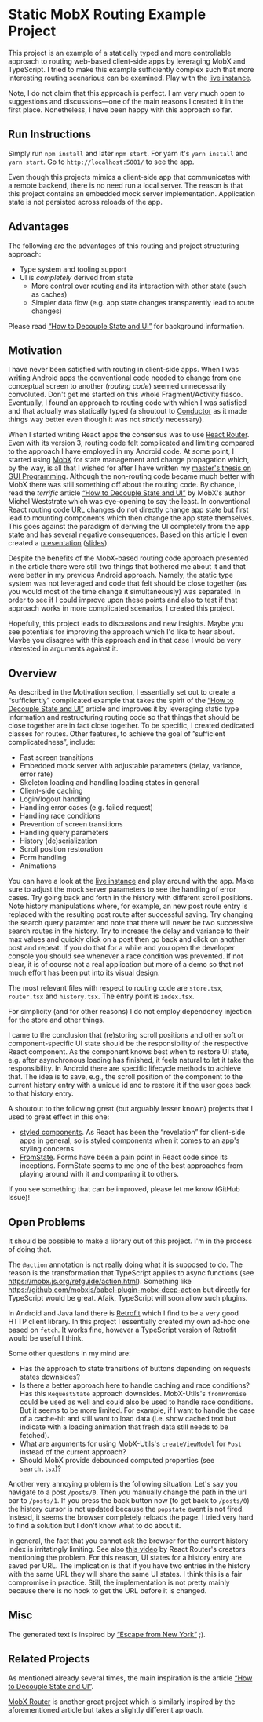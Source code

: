Static MobX Routing Example Project
===================================

This project is an example of a statically typed and more controllable approach
to routing web-based client-side apps by leveraging MobX and TypeScript. I tried
to make this example sufficiently complex such that more interesting routing
scenarious can be examined. Play with the [live instance][live-instance].

Note, I do not claim that this approach is perfect. I am very much open to
suggestions and discussions—one of the main reasons I created it in the first
place. Nonetheless, I have been happy with this approach so far.

  [live-instance]: http://static-mobx-routing.surge.sh


Run Instructions
----------------

Simply run `npm install` and later `npm start`. For yarn it's `yarn install` and
`yarn start`. Go to `http://localhost:5001/` to see the app.

Even though this projects mimics a client-side app that communicates with a
remote backend, there is no need run a local server. The reason is that this
project contains an embedded mock server implementation. Application state is 
not persisted across reloads of the app.


Advantages
----------

The following are the advantages of this routing and project structuring approach:

- Type system and tooling support
- UI is *completely* derived from state
    - More control over routing and its interaction with other state (such as caches)
    - Simpler data flow (e.g. app state changes transparently lead to route changes)

Please read [“How to Decouple State and UI”][mobx-article] for background
information.
  

Motivation
----------

I have never been satisfied with routing in client-side apps. When I was writing
Android apps the conventional code needed to change from one conceptual screen
to another (*routing code*) seemed unnecessarily convoluted. Don't get me
started on this whole Fragment/Activity fiasco. Eventually, I found an approach
to routing code with which I was satisfied and that actually was statically typed
(a shoutout to [Conductor][conductor] as it made things way better even though
it was not *strictly* necessary).

When I started writing React apps the consensus was to use [React
Router][react-router]. Even with its version 3, routing code felt complicated
and limiting compared to the approach I have employed in my Android code. At
some point, I started using [MobX][mobx] for state management and change
propagation which, by the way, is all that I wished for after I have written my
[master's thesis on GUI Programming][7guis]. Although the non-routing code
became much better with MobX there was still something off about the routing
code. By chance, I read the *terrific* article [“How to Decouple State and
UI”][mobx-article] by MobX's author Michel Weststrate which was eye-opening to
say the least. In conventional React routing code URL changes do not directly
change app state but first lead to mounting components which then change the app
state themselves. This goes against the paradigm of deriving the UI completely
from the app state and has several negative consequences. Based on this article
I even created a [presentation][presentation] ([slides][presentation-slides]).

Despite the benefits of the MobX-based routing code approach presented in the
article there were still two things that bothered me about it and that were
better in my previous Android approach. Namely, the static type system was not
leveraged and code that felt should be close together (as you would most of the
time change it simultaneously) was separated. In order to see if I could improve
upon these points and also to test if that approach works in more complicated
scenarios, I created this project.

Hopefully, this project leads to discussions and new insights. Maybe you see
potentials for improving the approach which I'd like to hear about. Maybe you
disagree with this approach and in that case I would be very interested in
arguments against it.

  [conductor]: https://github.com/bluelinelabs/Conductor
  [react-router]: https://github.com/ReactTraining/react-router
  [mobx]: https://mobx.js.org/
  [7guis]: https://github.com/eugenkiss/7guis
  [mobx-article]: https://medium.com/@mweststrate/how-to-decouple-state-and-ui-a-k-a-you-dont-need-componentwillmount-cc90b787aa37
  [presentation]: https://github.com/techbo1/react-mobx-intro-tu-berlin
  [presentation-slides]: https://www.slideshare.net/secret/LEzjdIFLT90IVt


Overview
--------

As described in the Motivation section, I essentially set out to create a
“sufficiently” complicated example that takes the spirit of the [“How to
Decouple State and UI”][mobx-article] article and improves it by leveraging
static type information and restructuring routing code so that things that
should be close together are in fact close together. To be specific, I created
dedicated classes for routes. Other features, to achieve the goal of ”sufficient
complicatedness”, include:

- Fast screen transitions
- Embedded mock server with adjustable parameters (delay, variance, error rate)
- Skeleton loading and handling loading states in general
- Client-side caching
- Login/logout handling
- Handling error cases (e.g. failed request)
- Handling race conditions
- Prevention of screen transitions
- Handling query parameters
- History (de)serialization
- Scroll position restoration
- Form handling
- Animations

You can have a look at the [live instance][live-instance] and play around with the
app. Make sure to adjust the mock server parameters to see the handling of error
cases. Try going back and forth in the history with different scroll positions.
Note history manipulations where, for example, an new post route entry is replaced
with the resulting post route after successful saving. Try changing the search query
paramter and note that there will never be two successive search routes in the history.
Try to increase the delay and variance to their max values and quickly click on a post
then go back and click on another post and repeat. If you do that for a while and you
open the developer console you should see whenever a race condition was prevented.
If not clear, it is of course not a real application but more of a demo so that not
much effort has been put into its visual design.

The most relevant files with respect to routing code are `store.tsx`, `router.tsx` and
`history.tsx`. The entry point is `index.tsx`.

For simplicity (and for other reasons) I do not employ dependency injection for the
store and other things.

I came to the conclusion that (re)storing scroll positions and other soft or 
component-specific UI state should be the responsibility of the respective
React component. As the component knows best when to restore UI state, e.g. 
after asynchronous loading has finished, it feels natural to let it take the
responsibility. In Android there are specific lifecycle methods to achieve
that. The idea is to save, e.g., the scroll position of the component to the
current history entry with a unique id and to restore it if the user goes back 
to that history entry.

A shoutout to the following great (but arguably lesser known) projects that I
used to great effect in this one:

- [styled components](https://styled-components.com/).
  As React has been the “revelation” for client-side apps in general, so is
  styled components when it comes to an app's styling concerns.
- [FromState](https://formstate.github.io/).
  Forms have been a pain point in React code since its inceptions. FormState
  seems to me one of the best approaches from playing around with it and
  comparing it to others.

If you see something that can be improved, please let me know (GitHub Issue)!


Open Problems
-------------

It should be possible to make a library out of this project. I'm in the process
of doing that.

The `@action` annotation is not really doing what it is supposed to do. The
reason is the transformation that TypeScript applies to async functions (see
<https://mobx.js.org/refguide/action.html>). Something like
<https://github.com/mobxjs/babel-plugin-mobx-deep-action> but directly for
TypeScript would be great. Afaik, TypeScript will soon allow such plugins.

In Android and Java land there is [Retrofit](https://square.github.io/retrofit/)
which I find to be a very good HTTP client library. In this project I essentially
created my own ad-hoc one based on `fetch`. It works fine, however a TypeScript
version of Retrofit would be useful I think.

Some other questions in my mind are:

- Has the approach to state transitions of buttons depending on requests states downsides?
- Is there a better approach here to handle caching and race conditions? Has
  this `RequestState` approach downsides. MobX-Utils's `fromPromise` could be used
  as well and could also be used to handle race conditions. But it seems to be more limited.
  For example, if I want to handle the case of a cache-hit and still want to load
  data (i.e. show cached text but indicate with a loading animation that fresh data
  still needs to be fetched).
- What are arguments for using MobX-Utils's `createViewModel` for `Post` instead
  of the current approach?
- Should MobX provide debounced computed properties (see `search.tsx`)?

Another very annoying problem is the following situation. Let's say you navigate to
a post `/posts/0`. Then you manually change the path in the url bar to `/posts/1`.
If you press the back button now (to get back to `/posts/0`) the history cursor is not 
updated because the `popstate` event is not fired. Instead, it seems the browser
completely reloads the page. I tried very hard to find a solution but I don't know
what to do about it.

In general, the fact that you cannot ask the browser for the current history index
is irritatingly limiting. See also [this video](https://youtu.be/Mf0Fy8iHp8k?t=6m26s)
by React Router's creators mentioning the problem. For this reason, UI states for a 
history entry are saved per URL. The implication is that if you have two entries in
the history with the same URL they will share the same UI states. I think this is
a fair compromise in practice. Still, the implementation is not pretty mainly because
there is no hook to get the URL before it is changed.


Misc
----

The generated text is inspired by [“Escape from New York”](http://www.imdb.com/title/tt0082340/) ;).


Related Projects
----------------

As mentioned already several times, the main inspiration is the article
[“How to Decouple State and UI”][mobx-article].

[MobX Router][mobx-router] is another great project which is similarly inspired
by the aforementioned article but takes a slightly different aproach.

  [mobx-router]: https://github.com/kitze/mobx-router
